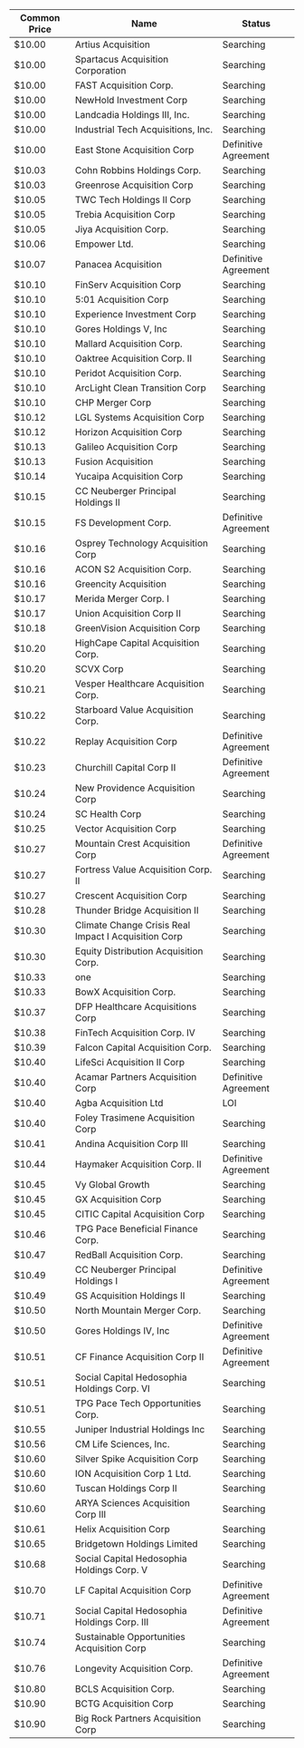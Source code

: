 Common Price  | Name                                                 | Status              
------------- | ---------------------------------------------------- | --------------------
$10.00        | Artius Acquisition                                   | Searching           
$10.00        | Spartacus Acquisition Corporation                    | Searching           
$10.00        | FAST Acquisition Corp.                               | Searching           
$10.00        | NewHold Investment Corp                              | Searching           
$10.00        | Landcadia Holdings III, Inc.​                        | Searching           
$10.00        | Industrial Tech Acquisitions, Inc.                   | Searching           
$10.00        | East Stone Acquisition Corp                          | Definitive Agreement
$10.03        | Cohn Robbins Holdings Corp.                          | Searching           
$10.03        | Greenrose Acquisition Corp                           | Searching           
$10.05        | TWC Tech Holdings II Corp                            | Searching           
$10.05        | Trebia Acquisition Corp                              | Searching           
$10.05        | Jiya Acquisition Corp.                               | Searching           
$10.06        | Empower Ltd.                                         | Searching           
$10.07        | Panacea Acquisition                                  | Definitive Agreement
$10.10        | FinServ Acquisition Corp                             | Searching           
$10.10        | 5:01 Acquisition Corp                                | Searching           
$10.10        | Experience Investment Corp                           | Searching           
$10.10        | Gores Holdings V, Inc                                | Searching           
$10.10        | Mallard Acquisition Corp.                            | Searching           
$10.10        | Oaktree Acquisition Corp. II                         | Searching           
$10.10        | Peridot Acquisition Corp.                            | Searching           
$10.10        | ArcLight Clean Transition Corp                       | Searching           
$10.10        | CHP Merger Corp                                      | Searching           
$10.12        | LGL Systems Acquisition Corp                         | Searching           
$10.12        | Horizon Acquisition Corp                             | Searching           
$10.13        | Galileo Acquisition Corp                             | Searching           
$10.13        | Fusion Acquisition                                   | Searching           
$10.14        | Yucaipa Acquisition Corp                             | Searching           
$10.15        | CC Neuberger Principal Holdings II                   | Searching           
$10.15        | FS Development Corp.                                 | Definitive Agreement
$10.16        | Osprey Technology Acquisition Corp                   | Searching           
$10.16        | ACON S2 Acquisition Corp.                            | Searching           
$10.16        | Greencity Acquisition                                | Searching           
$10.17        | Merida Merger Corp. I                                | Searching           
$10.17        | Union Acquisition Corp II                            | Searching           
$10.18        | GreenVision Acquisition Corp                         | Searching           
$10.20        | HighCape Capital Acquisition Corp.                   | Searching           
$10.20        | SCVX Corp                                            | Searching           
$10.21        | Vesper Healthcare Acquisition Corp.                  | Searching           
$10.22        | Starboard Value Acquisition Corp.                    | Searching           
$10.22        | Replay Acquisition Corp                              | Definitive Agreement
$10.23        | Churchill Capital Corp II                            | Definitive Agreement
$10.24        | New Providence Acquisition Corp                      | Searching           
$10.24        | SC Health Corp                                       | Searching           
$10.25        | Vector Acquisition Corp                              | Searching           
$10.27        | Mountain Crest Acquisition Corp                      | Definitive Agreement
$10.27        | Fortress Value Acquisition Corp. II                  | Searching           
$10.27        | Crescent Acquisition Corp                            | Searching           
$10.28        | Thunder Bridge Acquisition II                        | Searching           
$10.30        | Climate Change Crisis Real Impact I Acquisition Corp | Searching           
$10.30        | Equity Distribution Acquisition Corp.                | Searching           
$10.33        | one                                                  | Searching           
$10.33        | BowX Acquisition Corp.                               | Searching           
$10.37        | DFP Healthcare Acquisitions Corp                     | Searching           
$10.38        | FinTech Acquisition Corp. IV                         | Searching           
$10.39        | Falcon Capital Acquisition Corp.                     | Searching           
$10.40        | LifeSci Acquisition II Corp                          | Searching           
$10.40        | Acamar Partners Acquisition Corp                     | Definitive Agreement
$10.40        | Agba Acquisition Ltd                                 | LOI                 
$10.40        | Foley Trasimene Acquisition Corp                     | Searching           
$10.41        | Andina Acquisition Corp III                          | Searching           
$10.44        | Haymaker Acquisition Corp. II                        | Definitive Agreement
$10.45        | Vy Global Growth                                     | Searching           
$10.45        | GX Acquisition Corp                                  | Searching           
$10.45        | CITIC Capital Acquisition Corp                       | Searching           
$10.46        | TPG Pace Beneficial Finance Corp.                    | Searching           
$10.47        | RedBall Acquisition Corp.                            | Searching           
$10.49        | CC Neuberger Principal Holdings I                    | Definitive Agreement
$10.49        | GS Acquisition Holdings II                           | Searching           
$10.50        | North Mountain Merger Corp.                          | Searching           
$10.50        | Gores Holdings IV, Inc                               | Definitive Agreement
$10.51        | CF Finance Acquisition Corp II                       | Definitive Agreement
$10.51        | Social Capital Hedosophia Holdings Corp. VI          | Searching           
$10.51        | TPG Pace Tech Opportunities Corp.                    | Searching           
$10.55        | Juniper Industrial Holdings Inc                      | Searching           
$10.56        | CM Life Sciences, Inc.                               | Searching           
$10.60        | Silver Spike Acquisition Corp                        | Searching           
$10.60        | ION Acquisition Corp 1 Ltd.                          | Searching           
$10.60        | Tuscan Holdings Corp II                              | Searching           
$10.60        | ARYA Sciences Acquisition Corp III                   | Searching           
$10.61        | Helix Acquisition Corp                               | Searching           
$10.65        | Bridgetown Holdings Limited                          | Searching           
$10.68        | Social Capital Hedosophia Holdings Corp. V           | Searching           
$10.70        | LF Capital Acquisition Corp                          | Definitive Agreement
$10.71        | Social Capital Hedosophia Holdings Corp. III         | Definitive Agreement
$10.74        | Sustainable Opportunities Acquisition Corp           | Searching           
$10.76        | Longevity Acquisition Corp.                          | Definitive Agreement
$10.80        | BCLS Acquisition Corp.                               | Searching           
$10.90        | BCTG Acquisition Corp                                | Searching           
$10.90        | Big Rock Partners Acquisition Corp                   | Searching           
